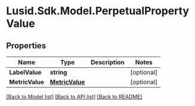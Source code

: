 
# Lusid.Sdk.Model.PerpetualPropertyValue

## Properties

Name | Type | Description | Notes
------------ | ------------- | ------------- | -------------
**LabelValue** | **string** |  | [optional] 
**MetricValue** | [**MetricValue**](MetricValue.md) |  | [optional] 

[[Back to Model list]](../README.md#documentation-for-models)
[[Back to API list]](../README.md#documentation-for-api-endpoints)
[[Back to README]](../README.md)

